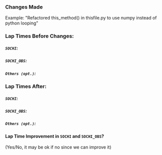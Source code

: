 ### Changes Made
Example: "Refactored this_method() in thisfile.py to use numpy instead of python looping"

### Lap Times Before Changes:
##### `SOCHI`: 
##### `SOCHI_OBS`:
##### `Others (opt.)`:

### Lap Times After:
##### `SOCHI`: 
##### `SOCHI_OBS`:
##### `Others (opt.)`:

#### Lap Time Improvement in `SOCHI` and `SOCHI_OBS`?
(Yes/No, it may be ok if no since we can improve it)

